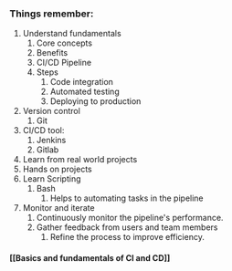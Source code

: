 
### Things remember:

1. Understand fundamentals
	1. Core concepts
	2. Benefits
	3. CI/CD Pipeline
	4. Steps
		1. Code integration
		2. Automated testing
		3. Deploying to production
2. Version control
	1. Git
3. CI/CD tool:
	1. Jenkins
	2. Gitlab
4. Learn from real world projects
5. Hands on projects
6. Learn Scripting
	1. Bash
		1. Helps to automating tasks in the pipeline
7. Monitor and iterate
	1. Continuously monitor the pipeline's performance.
	2. Gather feedback from users and team members
		1. Refine the process to improve efficiency.


#### [[Basics and fundamentals of CI and CD]]
